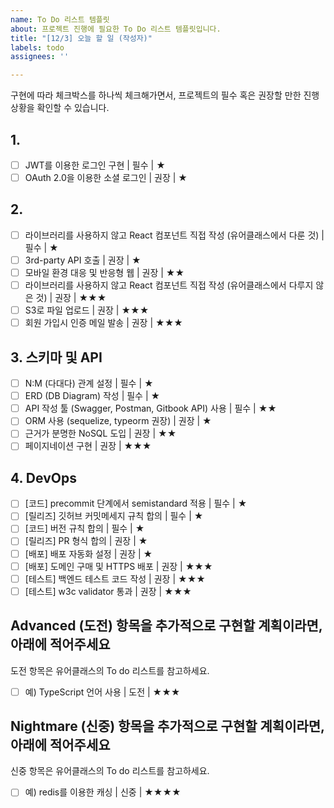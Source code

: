 ```yaml
---
name: To Do 리스트 템플릿
about: 프로젝트 진행에 필요한 To Do 리스트 템플릿입니다.
title: "[12/3] 오늘 할 일 (작성자)"
labels: todo
assignees: ''

---
```


구현에 따라 체크박스를 하나씩 체크해가면서, 프로젝트의 필수 혹은 권장할 만한 진행 상황을 확인할 수 있습니다.

## 1. 

- [ ] JWT를 이용한 로그인 구현 | 필수 | ★
- [ ] OAuth 2.0을 이용한 소셜 로그인 | 권장 | ★

##  2. 

- [ ] 라이브러리를 사용하지 않고 React 컴포넌트 직접 작성 (유어클래스에서 다룬 것) | 필수 | ★
- [ ] 3rd-party API 호출 | 권장 | ★
- [ ] 모바일 환경 대응 및 반응형 웹 | 권장 | ★★
- [ ] 라이브러리를 사용하지 않고 React 컴포넌트 직접 작성 (유어클래스에서 다루지 않은 것) | 권장 | ★★★
- [ ] S3로 파일 업로드 | 권장 | ★★★
- [ ] 회원 가입시 인증 메일 발송 | 권장 | ★★★

## 3. 스키마 및 API

- [ ] N:M (다대다) 관계 설정 | 필수 | ★
- [ ] ERD (DB Diagram) 작성 | 필수 | ★
- [ ] API 작성 툴 (Swagger, Postman, Gitbook API) 사용 | 필수 | ★★
- [ ] ORM 사용 (sequelize, typeorm 권장) | 권장 | ★
- [ ] 근거가 분명한 NoSQL 도입 | 권장 | ★★
- [ ] 페이지네이션 구현 | 권장 | ★★★

## 4. DevOps

- [ ] \[코드\] precommit 단계에서 semistandard 적용 | 필수 | ★
- [ ] \[릴리즈\] 깃허브 커밋메세지 규칙 합의 | 필수 | ★
- [ ] \[코드\] 버전 규칙 합의 | 필수 | ★
- [ ] \[릴리즈\] PR 형식 합의 | 권장 | ★
- [ ] \[배포\] 배포 자동화 설정 | 권장 | ★
- [ ] \[배포\] 도메인 구매 및 HTTPS 배포 | 권장 | ★★★
- [ ] \[테스트\] 백엔드 테스트 코드 작성 | 권장 | ★★★
- [ ] \[테스트\] w3c validator 통과 | 권장 | ★★★

## Advanced (도전) 항목을 추가적으로 구현할 계획이라면, 아래에 적어주세요
도전 항목은 유어클래스의 To do 리스트를 참고하세요.

- [ ] 예) TypeScript 언어 사용 | 도전 | ★★★

## Nightmare (신중) 항목을 추가적으로 구현할 계획이라면, 아래에 적어주세요
신중 항목은 유어클래스의 To do 리스트를 참고하세요.

- [ ] 예) redis를 이용한 캐싱 | 신중 | ★★★★
